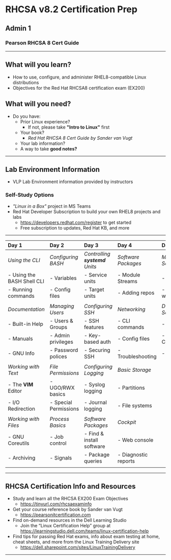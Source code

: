 # RHCSA v8.2 Certification Prep
## Admin 1

### Pearson RHCSA 8 Cert Guide

*****
## What will you learn?
- How to use, configure, and administer RHEL8-compatible Linux distributions
- Objectives for the Red Hat RHCSA8 certification exam (EX200)

## What will you need?
- Do you have:
  - Prior Linux experience?
    - If not, please take **"Intro to Linux"** first
  - Your book?
    -  *Red Hat RHCSA 8 Cert Guide by Sander van Vugt*
  -  Your lab information?
  -  A way to take **good notes?**

*****
## Lab Environment Information

- VLP Lab Environment information provided by instructors 

### Self-Study Options
- *"Linux in a Box"* project in MS Teams
- Red Hat Developer Subscription to build your own RHEL8 projects and labs
  - https://developers.redhat.com/register to get started
  - Free subscription to updates, Red Hat KB, and more
 
 *****

| **Day 1** | **Day 2** | **Day 3** | **Day 4** | **Day 5** |
| :---- | :---- | :---- | :---- | :---- |
| *Using the CLI* | *Configuring BASH* | *Controlling **systemd** Units* | *Software Packages* | *Managing Servers* |
| - Using the BASH Shell CLI | - Variables | - Service units | - Module Streams | - NTP |
| - Running commands | - Config files | - Target units | - Adding repos | - Basic webservers |
||||||
| *Documentation* | *Managing Users* | *Configuring SSH* | *Networking* | *Deploy a Server Lab* |
| - Built-in Help | - Users & Groups | - SSH features | - CLI commands | - Installation |
| - Manuals | - Admin privileges | - Key-based auth | - Config files | - Configuration |
| - GNU Info | - Password polices | - Securing SSH | - Troubleshooting | - Testing |
||||||
| *Working with Text* | *File Permissions* | *Configuring Logging* | *Basic Storage* ||
| - The **VIM** Editor | - UGO/RWX basics | - Syslog logging | - Partitions ||
| - I/O Redirection | - Special Permissions | - Journal logging | - File systems ||
||||||
| *Working with Files* | *Process Basics* | *Software Packages* | *Cockpit* ||
| - GNU Coreutils | - Job control | - Find & install software | - Web console ||
| - Archiving | - Signals | - Package queries | - Diagnostic reports ||
||||||

******

## RHCSA Certification Info and Resources

- Study and learn all the RHCSA EX200 Exam Objectives
  - https://tinyurl.com/rhcsaexaminfo 
- Get your course reference book by Sander van Vugt
  - https://pearsonitcertification.com
- Find on-demand resources in the Dell Learning Studio
  - Join the “Linux Certification Help” group at https://learningstudio.dell.com/teams/linux-certification-help 
- Find tips for passing Red Hat exams, info about exam testing at home, cheat sheets, and more from the Linux Training Delivery site
  - https://dell.sharepoint.com/sites/LinuxTrainingDelivery 

*****
